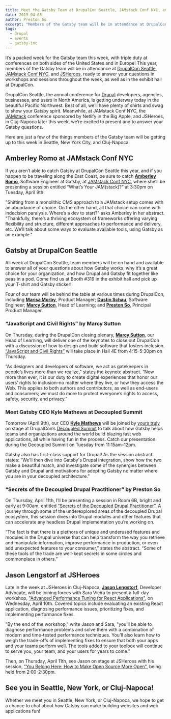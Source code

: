 ```yaml
---
title: Meet the Gatsby Team at DrupalCon Seattle, JAMstack Conf NYC, and JSHeroes
date: 2019-04-08
author: Preston So
excerpt: "Members of the Gatsby team will be in attendance at DrupalCon Seattle, JAMstack Conf NYC, and JSHeroes, ready to answer your questions throughout the week."
tags:
  - drupal
  - events
  - gatsby-inc
---
```


It’s a packed week for the Gatsby team this week, with triple duty at conferences on both sides of the United States and in Europe! This year, members of the Gatsby team will be in attendance at [DrupalCon Seattle](https://events.drupal.org/seattle2019), [JAMstack Conf NYC](https://jamstackconf.com/nyc/), and [JSHeroes](https://jsheroes.io/), ready to answer your questions in workshops and sessions throughout the week, as well as in the exhibit hall at DrupalCon.

DrupalCon Seattle, the annual conference for [Drupal](https://www.drupal.org/) developers, agencies, businesses, and users in North America, is getting underway today in the beautiful Pacific Northwest. Best of all, we’ll have plenty of shirts and swag to show your Gatsby spirit. Meanwhile, at JAMstack Conf NYC, the [JAMstack](https://www.jamstack.org/) conference sponsored by Netlify in the Big Apple, and JSHeroes, in Cluj-Napoca later this week, we’re excited to present and to answer your Gatsby questions.

Here are just a few of the things members of the Gatsby team will be getting up to this week in Seattle, New York City, and Cluj-Napoca.

## Amberley Romo at JAMstack Conf NYC

If you aren’t able to catch Gatsby at DrupalCon Seattle this year, and if you happen to be traveling along the East Coast, be sure to catch **[Amberley Romo](https://twitter.com/amber1ey)**, Software Engineer at Gatsby, at [JAMstack Conf NYC](https://jamstackconf.com/nyc/), where she’ll be presenting a session entitled “What’s Your JAM(stack)?” at 3:30pm on Tuesday, April 9th.

"Shifting from a monolithic CMS approach to a JAMstack setup comes with an abundance of choice. On the other hand, all that choice can come with indecision paralysis. Where’s a dev to start?" asks Amberley in her abstract. "Thankfully, there’s a thriving ecosystem of frameworks offering varying flexibility and structure, different approaches to performance and delivery, etc. We’ll talk about some ways to evaluate available tools, using Gatsby as an example."

## Gatsby at DrupalCon Seattle

All week at DrupalCon Seattle, team members will be on hand and available to answer all of your questions about how Gatsby works, why it’s a great choice for your organization, and how Drupal and Gatsby fit together like peas in a pod. Come find us at Booth #319 in the exhibit hall and pick up your T-shirt and Gatsby sticker!

Four of our team will be behind the table at various times during DrupalCon, including **[Marisa Morby](https://twitter.com/marisamorby)**, Product Manager; **[Dustin Schau](https://twitter.com/schaudustin)**, Software Engineer; **[Marcy Sutton](https://twitter.com/marcysutton)**, Head of Learning; and **[Preston So](https://twitter.com/prestonso)**, Principal Product Manager.

### “JavaScript and Civil Rights” by Marcy Sutton

On Thursday, during the DrupalCon closing plenary, **[Marcy Sutton](https://twitter.com/marcysutton)**, our Head of Learning, will deliver one of the keynotes to close out DrupalCon with a discussion of how to design and build software that fosters inclusion. [“JavaScript and Civil Rights”](https://events.drupal.org/seattle2019/sessions/javascript-and-civil-rights) will take place in Hall 4E from 4:15-5:30pm on Thursday.

“As designers and developers of software, we act as gatekeepers in people’s lives more than we realize,” states the keynote abstract. “Now more than ever, it is our duty to create digital experiences that honor our users’ rights to inclusion–no matter where they live, or how they access the Web. This applies to both authors and contributors, as well as end-users and consumers; we must do more to protect everyone’s rights to access, safety, security, and privacy.”

### Meet Gatsby CEO Kyle Mathews at Decoupled Summit

Tomorrow (April 9th), our CEO **[Kyle Mathews](https://twitter.com/kylemathews)** will be joined by [yours truly](https://twitter.com/prestonso) on stage at DrupalCon’s [Decoupled Summit](https://events.drupal.org/seattle2019/decoupled-summit) to talk about how Gatsby helps teams and organizations around the world build blazing fast web applications, all while having fun in the process. Catch our presentation during the Decoupled Summit on Tuesday from 11:15am–12pm.

Gatsby also has first-class support for Drupal! As the session abstract states: “We’ll then dive into Gatsby's Drupal integration, show how the two make a beautiful match, and investigate some of the synergies between Gatsby and Drupal and motivations for adopting Gatsby no matter where you are in your decoupled architecture.”

### “Secrets of the Decoupled Drupal Practitioner” by Preston So

On Thursday, April 11th, I’ll be presenting a session in Room 6B, bright and early at 9:00am, entitled [“Secrets of the Decoupled Drupal Practitioner”](https://events.drupal.org/seattle2019/sessions/secrets-decoupled-drupal-practitioner). A journey through some of the underexplored areas of the decoupled Drupal ecosystem, this session dives into Drupal modules and other features that can accelerate any headless Drupal implementation you’re working on.

“The fact is that there is a plethora of unique and underused features and modules in the Drupal universe that can help transform the way you retrieve and manipulate information, improve performance in production, or even add unexpected features to your consumer,” states the abstract. “Some of these tools of the trade are well-kept secrets in some circles and commonplace in others.”

## Jason Lengstorf at JSHeroes

Late in the week at JSHeroes in Cluj-Napoca, **[Jason Lengstorf](https://twitter.com/jlengstorf)**, Developer Advocate, will be joining forces with Sara Vieira to present a full-day workshop, ["Advanced Performance Tuning for React Applications"](https://jsheroes.io/workshops/react), on Wednesday, April 10th. Covered topics include evaluating an existing React application, diagnosing performance issues, prioritizing fixes, and implementing performance fixes.

"By the end of the workshop," write Jason and Sara, "you’ll be able to diagnose performance problems and solve them with a combination of modern and time-tested performance techniques. You’ll also learn how to weigh the trade-offs of implementing fixes to ensure that both your apps and your teams perform well. The tools added to your toolbox will continue to serve you, your team, and your users for years to come."

Then, on Thursday, April 11th, see Jason on stage at JSHeroes with his session, ["You Belong Here: How to Make Open Source More Open"](https://jsheroes.io/#schedule), being held from 2:00-2:30pm.

## See you in Seattle, New York, or Cluj-Napoca!

Whether we meet you in Seattle, New York, or Cluj-Napoca, we hope to get a chance to chat about how Gatsby can make building websites and web applications fun!
